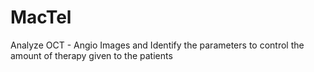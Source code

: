 # MacTel
Analyze OCT - Angio Images and Identify the parameters to control the amount of therapy given to the patients
